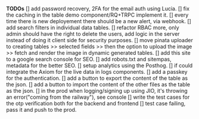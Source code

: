 **TODOs**
[] add password recovery, 2FA for the email auth using Lucia.
[] fix the caching in the table demo component/RQ+TRPC implement it.
[] every time there is new deployement there should be a new alert, via webhook.
[] add search filters in individual data tables.
[] refactor RBAC more, only admin should have the right to delete the users, add logic in the server instead of doing it client side for security purposes.
[] move pinata uploader to creating tables >> selected fields >> then the option to upload the image >> fetch and render the image in dynamic generated tables.
[] add this site to a google search console for SEO.
[] add robots.txt and sitempas, metadata for the better SEO.
[] setup analytics using the Posthog.
[] if could integrate the Axiom for the live data in logs components.
[] add a passkey for the authentication.
[] add a button to export the content of the table as the json.
[] add a button to import the content of the other files as the table as the json.
[] in the prod when logging/signing up using JIO, it's throwing an error("coming from the railway"), see console
[] write the test cases for the otp verification both for the backend and frontend
[] test case failing, pass it and push to the prod.